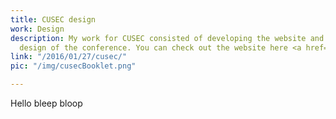 ```yaml
---
title: CUSEC design
work: Design
description: My work for CUSEC consisted of developing the website and the overall
  design of the conference. You can check out the website here <a href="http://2016.cusec.net">2016.cusec.net</a>
link: "/2016/01/27/cusec/"
pic: "/img/cusecBooklet.png"

---
```

Hello bleep bloop